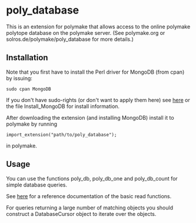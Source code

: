 poly_database
=======

This is an extension for polymake that allows access to the online polymake polytope database on the polymake server. (See polymake.org or solros.de/polymake/poly_database for more details.)


Installation
------

Note that you first have to install the Perl driver for MongoDB (from cpan) by issuing:

	sudo cpan MongoDB

If you don't have sudo-rights (or don't want to apply them here) see [here](http://solros.de/polymake/poly_database/mongo.php) or the file Install_MongoDB for install information. 

After downloading the extension (and installing MongoDB) install it to polymake by running

	import_extension("path/to/poly_database");

in polymake.


Usage
------

You can use the functions poly_db, poly_db_one and poly_db_count for simple database queries.

See [here](http://solros.de/polymake/poly_database/doc) for a reference documentation of the basic read functions.

For queries returning a large number of matching objects you should construct a DatabaseCursor object to iterate over the objects.